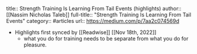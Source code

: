 title:: Strength Training Is Learning From Tail Events (highlights)
author:: [[Nassim Nicholas Taleb]]
full-title:: "Strength Training Is Learning From Tail Events"
category:: #articles
url:: https://medium.com/p/7aa2c074569d

- Highlights first synced by [[Readwise]] [[Nov 18th, 2022]]
	- what you do for training needs to be separate from what you do for pleasure.